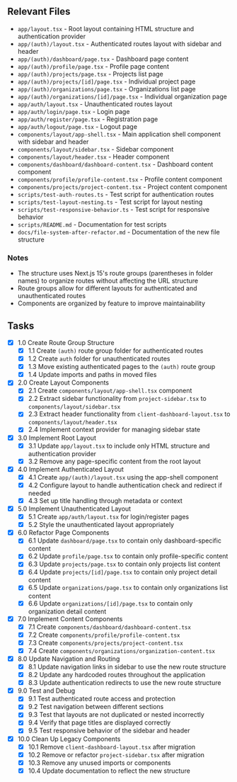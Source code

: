 ## Relevant Files

- `app/layout.tsx` - Root layout containing HTML structure and authentication provider
- `app/(auth)/layout.tsx` - Authenticated routes layout with sidebar and header
- `app/(auth)/dashboard/page.tsx` - Dashboard page content
- `app/(auth)/profile/page.tsx` - Profile page content
- `app/(auth)/projects/page.tsx` - Projects list page
- `app/(auth)/projects/[id]/page.tsx` - Individual project page
- `app/(auth)/organizations/page.tsx` - Organizations list page
- `app/(auth)/organizations/[id]/page.tsx` - Individual organization page
- `app/auth/layout.tsx` - Unauthenticated routes layout
- `app/auth/login/page.tsx` - Login page
- `app/auth/register/page.tsx` - Registration page
- `app/auth/logout/page.tsx` - Logout page
- `components/layout/app-shell.tsx` - Main application shell component with sidebar and header
- `components/layout/sidebar.tsx` - Sidebar component
- `components/layout/header.tsx` - Header component
- `components/dashboard/dashboard-content.tsx` - Dashboard content component
- `components/profile/profile-content.tsx` - Profile content component
- `components/projects/project-content.tsx` - Project content component
- `scripts/test-auth-routes.ts` - Test script for authentication routes
- `scripts/test-layout-nesting.ts` - Test script for layout nesting
- `scripts/test-responsive-behavior.ts` - Test script for responsive behavior
- `scripts/README.md` - Documentation for test scripts
- `docs/file-system-after-refactor.md` - Documentation of the new file structure

### Notes

- The structure uses Next.js 15's route groups (parentheses in folder names) to organize routes without affecting the URL structure
- Route groups allow for different layouts for authenticated and unauthenticated routes
- Components are organized by feature to improve maintainability

## Tasks

- [x] 1.0 Create Route Group Structure
  - [x] 1.1 Create `(auth)` route group folder for authenticated routes
  - [x] 1.2 Create `auth` folder for unauthenticated routes
  - [x] 1.3 Move existing authenticated pages to the `(auth)` route group
  - [x] 1.4 Update imports and paths in moved files

- [x] 2.0 Create Layout Components
  - [x] 2.1 Create `components/layout/app-shell.tsx` component
  - [x] 2.2 Extract sidebar functionality from `project-sidebar.tsx` to `components/layout/sidebar.tsx`
  - [x] 2.3 Extract header functionality from `client-dashboard-layout.tsx` to `components/layout/header.tsx`
  - [x] 2.4 Implement context provider for managing sidebar state

- [x] 3.0 Implement Root Layout
  - [x] 3.1 Update `app/layout.tsx` to include only HTML structure and authentication provider
  - [x] 3.2 Remove any page-specific content from the root layout

- [x] 4.0 Implement Authenticated Layout
  - [x] 4.1 Create `app/(auth)/layout.tsx` using the app-shell component
  - [x] 4.2 Configure layout to handle authentication check and redirect if needed
  - [x] 4.3 Set up title handling through metadata or context

- [x] 5.0 Implement Unauthenticated Layout
  - [x] 5.1 Create `app/auth/layout.tsx` for login/register pages
  - [x] 5.2 Style the unauthenticated layout appropriately

- [x] 6.0 Refactor Page Components
  - [x] 6.1 Update `dashboard/page.tsx` to contain only dashboard-specific content
  - [x] 6.2 Update `profile/page.tsx` to contain only profile-specific content
  - [x] 6.3 Update `projects/page.tsx` to contain only projects list content
  - [x] 6.4 Update `projects/[id]/page.tsx` to contain only project detail content
  - [x] 6.5 Update `organizations/page.tsx` to contain only organizations list content
  - [x] 6.6 Update `organizations/[id]/page.tsx` to contain only organization detail content

- [x] 7.0 Implement Content Components
  - [x] 7.1 Create `components/dashboard/dashboard-content.tsx`
  - [x] 7.2 Create `components/profile/profile-content.tsx`
  - [x] 7.3 Create `components/projects/project-content.tsx`
  - [x] 7.4 Create `components/organizations/organization-content.tsx`

- [x] 8.0 Update Navigation and Routing
  - [x] 8.1 Update navigation links in sidebar to use the new route structure
  - [x] 8.2 Update any hardcoded routes throughout the application
  - [x] 8.3 Update authentication redirects to use the new route structure

- [x] 9.0 Test and Debug
  - [x] 9.1 Test authenticated route access and protection
  - [x] 9.2 Test navigation between different sections
  - [x] 9.3 Test that layouts are not duplicated or nested incorrectly
  - [x] 9.4 Verify that page titles are displayed correctly
  - [x] 9.5 Test responsive behavior of the sidebar and header

- [x] 10.0 Clean Up Legacy Components
  - [x] 10.1 Remove `client-dashboard-layout.tsx` after migration
  - [x] 10.2 Remove or refactor `project-sidebar.tsx` after migration
  - [x] 10.3 Remove any unused imports or components
  - [x] 10.4 Update documentation to reflect the new structure 